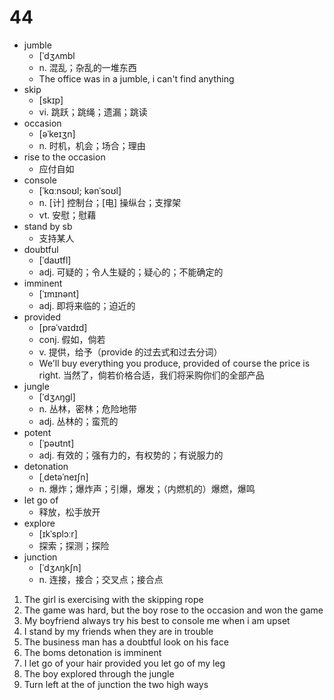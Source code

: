 # 44

- jumble
  - [ˈdʒʌmbl
  - n. 混乱；杂乱的一堆东西
  - The office was in a jumble, i can't find anything
- skip
  - [skɪp]
  - vi. 跳跃；跳绳；遗漏；跳读
- occasion
  - [əˈkeɪʒn]
  - n. 时机，机会；场合；理由
- rise to the occasion
  - 应付自如
- console
  - [ˈkɑːnsoʊl; kənˈsoʊl]
  - n. [计] 控制台；[电] 操纵台；支撑架
  - vt. 安慰；慰藉
- stand by sb
  - 支持某人
- doubtful
  - [ˈdaʊtfl]
  - adj. 可疑的；令人生疑的；疑心的；不能确定的
- imminent
  - [ˈɪmɪnənt]
  - adj. 即将来临的；迫近的
- provided
  - [prəˈvaɪdɪd]
  - conj. 假如，倘若
  - v. 提供，给予（provide 的过去式和过去分词）
  - We'll buy everything you produce, provided of course the price is right. 当然了，倘若价格合适，我们将采购你们的全部产品
- jungle
  - [ˈdʒʌŋɡl]
  - n. 丛林，密林；危险地带
  - adj. 丛林的；蛮荒的
- potent
  - [ˈpəʊtnt]
  - adj. 有效的；强有力的，有权势的；有说服力的
- detonation
  - [ˌdetəˈneɪʃn]
  - n. 爆炸；爆炸声；引爆，爆发；（内燃机的）爆燃，爆鸣
- let go of 
  - 释放，松手放开
- explore
  - [ɪkˈsplɔːr]
  - 探索；探测；探险
- junction
  - [ˈdʒʌŋkʃn]
  - n. 连接，接合；交叉点；接合点

1. The girl is exercising with the skipping rope
2. The game was hard, but the boy rose to the occasion and won the game
3. My boyfriend always try his best to console me when i am upset
4. I stand by my friends when they are in trouble
5. The business man has a doubtful look on his face
6. The boms detonation is imminent
7. I let go of your hair provided you let go of my leg
8. The boy explored through the jungle
9. Turn left at the of junction the two high ways

